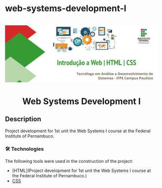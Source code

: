 # web-systems-development-I



<h1 align="center">
  <img alt="Web Systems Development I" src="./img/ifpe-logo.png" />
</h1>

<h1 align="center">Web Systems Development I</h1>

## Description


Project development for 1st unit the Web Systems I course at the Federal Institute of Pernambuco.



### 🛠 Technologies

The following tools were used in the construction of the project:

- [HTML](Project development for 1st unit the Web Systems I course at the Federal Institute of Pernambuco.)
- [CSS](https://www.w3schools.com/css/default.asp)
